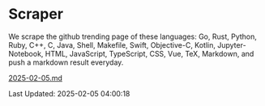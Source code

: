 # Scraper

We scrape the github trending page of these languages: Go, Rust, Python, Ruby, C++, C, Java, Shell, Makefile, Swift, Objective-C, Kotlin, Jupyter-Notebook, HTML, JavaScript, TypeScript, CSS, Vue, TeX, Markdown, and push a markdown result everyday.

[2025-02-05.md](https://github.com/yangwenmai/github-trending-backup/blob/master/2025-02-05.md)

Last Updated: 2025-02-05 04:00:18
